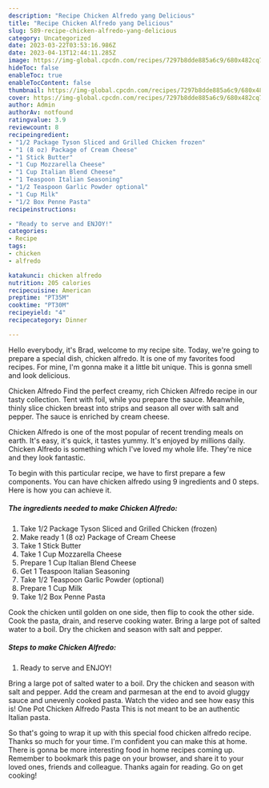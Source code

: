 ```yaml
---
description: "Recipe Chicken Alfredo yang Delicious"
title: "Recipe Chicken Alfredo yang Delicious"
slug: 589-recipe-chicken-alfredo-yang-delicious
category: Uncategorized
date: 2023-03-22T03:53:16.986Z
date: 2023-04-13T12:44:11.285Z
image: https://img-global.cpcdn.com/recipes/7297b8dde885a6c9/680x482cq70/chicken-alfredo-recipe-main-photo.jpg
hideToc: false
enableToc: true
enableTocContent: false
thumbnail: https://img-global.cpcdn.com/recipes/7297b8dde885a6c9/680x482cq70/chicken-alfredo-recipe-main-photo.jpg
cover: https://img-global.cpcdn.com/recipes/7297b8dde885a6c9/680x482cq70/chicken-alfredo-recipe-main-photo.jpg
author: Admin
authorAv: notfound
ratingvalue: 3.9
reviewcount: 8
recipeingredient:
- "1/2 Package Tyson Sliced and Grilled Chicken frozen"
- "1 (8 oz) Package of Cream Cheese"
- "1 Stick Butter"
- "1 Cup Mozzarella Cheese"
- "1 Cup Italian Blend Cheese"
- "1 Teaspoon Italian Seasoning"
- "1/2 Teaspoon Garlic Powder optional"
- "1 Cup Milk"
- "1/2 Box Penne Pasta"
recipeinstructions:

- "Ready to serve and ENJOY!"
categories:
- Recipe
tags:
- chicken
- alfredo

katakunci: chicken alfredo 
nutrition: 205 calories
recipecuisine: American
preptime: "PT35M"
cooktime: "PT30M"
recipeyield: "4"
recipecategory: Dinner

---
```



Hello everybody, it's Brad, welcome to my recipe site. Today, we're going to prepare a special dish, chicken alfredo. It is one of my favorites food recipes. For mine, I'm gonna make it a little bit unique. This is gonna smell and look delicious.

Chicken Alfredo Find the perfect creamy, rich Chicken Alfredo recipe in our tasty collection. Tent with foil, while you prepare the sauce. Meanwhile, thinly slice chicken breast into strips and season all over with salt and pepper. The sauce is enriched by cream cheese.

Chicken Alfredo is one of the most popular of recent trending meals on earth. It's easy, it's quick, it tastes yummy. It's enjoyed by millions daily. Chicken Alfredo is something which I've loved my whole life. They're nice and they look fantastic.


To begin with this particular recipe, we have to first prepare a few components. You can have chicken alfredo using 9 ingredients and 0 steps. Here is how you can achieve it.

<!--inarticleads1-->

##### The ingredients needed to make Chicken Alfredo:

1. Take 1/2 Package Tyson Sliced and Grilled Chicken (frozen)
1. Make ready 1 (8 oz) Package of Cream Cheese
1. Take 1 Stick Butter
1. Take 1 Cup Mozzarella Cheese
1. Prepare 1 Cup Italian Blend Cheese
1. Get 1 Teaspoon Italian Seasoning
1. Take 1/2 Teaspoon Garlic Powder (optional)
1. Prepare 1 Cup Milk
1. Take 1/2 Box Penne Pasta


Cook the chicken until golden on one side, then flip to cook the other side. Cook the pasta, drain, and reserve cooking water. Bring a large pot of salted water to a boil. Dry the chicken and season with salt and pepper. 

<!--inarticleads2-->

##### Steps to make Chicken Alfredo:


1. Ready to serve and ENJOY!

Bring a large pot of salted water to a boil. Dry the chicken and season with salt and pepper. Add the cream and parmesan at the end to avoid gluggy sauce and unevenly cooked pasta. Watch the video and see how easy this is! One Pot Chicken Alfredo Pasta This is not meant to be an authentic Italian pasta. 

So that's going to wrap it up with this special food chicken alfredo recipe. Thanks so much for your time. I'm confident you can make this at home. There is gonna be more interesting food in home recipes coming up. Remember to bookmark this page on your browser, and share it to your loved ones, friends and colleague. Thanks again for reading. Go on get cooking!
